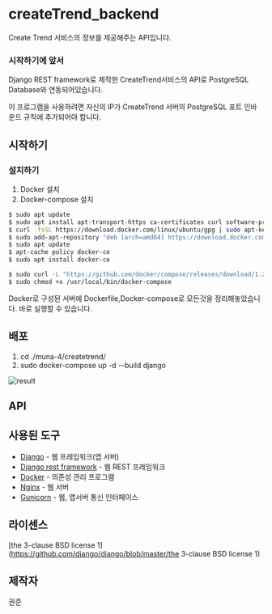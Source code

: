 # createTrend_backend
Create Trend 서비스의 정보를 제공해주는 API입니다.



### 시작하기에 앞서

Django REST framework로 제작한 CreateTrend서비스의 API로 PostgreSQL Database와 연동되어있습니다. 

이 프로그램을 사용하려면 자신의 IP가 CreateTrend 서버의 PostgreSQL 포트 인바운드 규칙에 추가되어야 합니다. 



## 시작하기

### 설치하기

1. Docker 설치
2. Docker-compose 설치

```bash
$ sudo apt update
$ sudo apt install apt-transport-https ca-certificates curl software-properties-common
$ curl -fsSL https://download.docker.com/linux/ubuntu/gpg | sudo apt-key add -
$ sudo add-apt-repository "deb [arch=amd64] https://download.docker.com/linux/ubuntu bionic stable"
$ sudo apt update
$ apt-cache policy docker-ce
$ sudo apt install docker-ce
```

```bash
$ sudo curl -L "https://github.com/docker/compose/releases/download/1.24.0/docker-compose-$(uname -s)-$(uname -m)" -o /usr/local/bin/docker-compose
$ sudo chmod +x /usr/local/bin/docker-compose
```



Docker로 구성된 서버에 Dockerfile,Docker-compose로 모든것을 정리해놓았습니다. 바로 실행할 수 있습니다.




## 배포

1. cd ./muna-4/createtrend/
2. sudo docker-compose up -d --build django

![result](https://user-images.githubusercontent.com/48988862/90956224-76214600-e4bf-11ea-88c9-9d7784bb8117.png)

## API



## 사용된 도구

* [Django](https://www.djangoproject.com/) - 웹 프레임워크(앱 서버)
* [Django rest framework](https://www.django-rest-framework.org/) - 웹 REST 프레임워크
* [Docker](https://www.docker.com/) - 의존성 관리 프로그램
* [Nginx](https://www.nginx.com/) - 웹 서버
* [Gunicorn](https://gunicorn.org/) - 웹, 앱서버 통신 인터페이스



## 라이센스

 [the 3-clause BSD license 1](https://github.com/django/django/blob/master/the 3-clause BSD license 1)
 
## 제작자
권준

